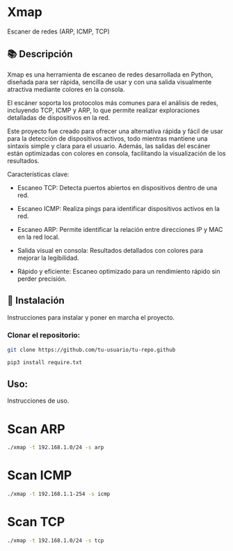 # Xmap
Escaner de redes (ARP, ICMP, TCP)

## 📚 Descripción
Xmap es una herramienta de escaneo de redes desarrollada en Python, diseñada para ser rápida, sencilla de usar y con una salida visualmente atractiva mediante colores en la consola.

El escáner soporta los protocolos más comunes para el análisis de redes, incluyendo TCP, ICMP y ARP, lo que permite realizar exploraciones detalladas de dispositivos en la red.

Este proyecto fue creado para ofrecer una alternativa rápida y fácil de usar para la detección de dispositivos activos, todo mientras mantiene una sintaxis simple y clara para el usuario. Además, las salidas del escáner están optimizadas con colores en consola, facilitando la visualización de los resultados.

Características clave:

- Escaneo TCP: Detecta puertos abiertos en dispositivos dentro de una red.

- Escaneo ICMP: Realiza pings para identificar dispositivos activos en la red.

- Escaneo ARP: Permite identificar la relación entre direcciones IP y MAC en la red local.

- Salida visual en consola: Resultados detallados con colores para mejorar la legibilidad.

- Rápido y eficiente: Escaneo optimizado para un rendimiento rápido sin perder precisión.


## 🚀 Instalación

Instrucciones para instalar y poner en marcha el proyecto.

### Clonar el repositorio:
```bash
git clone https://github.com/tu-usuario/tu-repo.github
```

```bash
pip3 install require.txt
```

## Uso:

Instrucciones de uso.

# Scan ARP
```bash
./xmap -t 192.168.1.0/24 -s arp
```

# Scan ICMP
```bash
./xmap -t 192.168.1.1-254 -s icmp
```

# Scan TCP
```bash
./xmap -t 192.168.1.0/24 -s tcp
```




